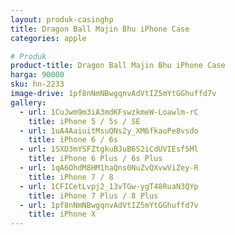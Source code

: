 ```yaml
---
layout: produk-casinghp
title: Dragon Ball Majin Bhu iPhone Case
categories: apple

# Produk
product-title: Dragon Ball Majin Bhu iPhone Case
harga: 90000
sku: hn-2233
image-drive: 1pf8nNmNBwgqnvAdVtIZ5mYtGGhuffd7v
gallery:
  - url: 1CuJwm9m3iA3mdKFswzkmeW-Loawlm-rC
    title: iPhone 5 / 5s / SE
  - url: 1uA4AaiuitMsuQNs2y_XM6fkaoPe8vsdo
    title: iPhone 6 / 6s
  - url: 1SXD3mYSFZtgkuBJuB6S2iCdUVIEsf5Ml
    title: iPhone 6 Plus / 6s Plus
  - url: 1qA6OhdM8HM1haQns0NuZvQXvwViZey-R
    title: iPhone 7 / 8
  - url: 1CFICetLvpj2_13vTGw-ygT48RuaN3QYp
    title: iPhone 7 Plus / 8 Plus
  - url: 1pf8nNmNBwgqnvAdVtIZ5mYtGGhuffd7v
    title: iPhone X
---
```

